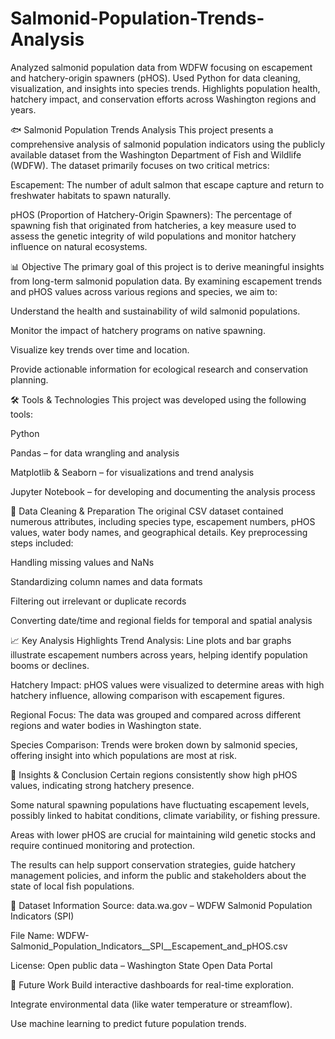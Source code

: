 # Salmonid-Population-Trends-Analysis
Analyzed salmonid population data from WDFW focusing on escapement and hatchery-origin spawners (pHOS). Used Python for data cleaning, visualization, and insights into species trends. Highlights population health, hatchery impact, and conservation efforts across Washington regions and years.

🐟 Salmonid Population Trends Analysis
This project presents a comprehensive analysis of salmonid population indicators using the publicly available dataset from the Washington Department of Fish and Wildlife (WDFW). The dataset primarily focuses on two critical metrics:

Escapement: The number of adult salmon that escape capture and return to freshwater habitats to spawn naturally.

pHOS (Proportion of Hatchery-Origin Spawners): The percentage of spawning fish that originated from hatcheries, a key measure used to assess the genetic integrity of wild populations and monitor hatchery influence on natural ecosystems.

📊 Objective
The primary goal of this project is to derive meaningful insights from long-term salmonid population data. By examining escapement trends and pHOS values across various regions and species, we aim to:

Understand the health and sustainability of wild salmonid populations.

Monitor the impact of hatchery programs on native spawning.

Visualize key trends over time and location.

Provide actionable information for ecological research and conservation planning.

🛠️ Tools & Technologies
This project was developed using the following tools:

Python

Pandas – for data wrangling and analysis

Matplotlib & Seaborn – for visualizations and trend analysis

Jupyter Notebook – for developing and documenting the analysis process

🧼 Data Cleaning & Preparation
The original CSV dataset contained numerous attributes, including species type, escapement numbers, pHOS values, water body names, and geographical details. Key preprocessing steps included:

Handling missing values and NaNs

Standardizing column names and data formats

Filtering out irrelevant or duplicate records

Converting date/time and regional fields for temporal and spatial analysis

📈 Key Analysis Highlights
Trend Analysis: Line plots and bar graphs illustrate escapement numbers across years, helping identify population booms or declines.

Hatchery Impact: pHOS values were visualized to determine areas with high hatchery influence, allowing comparison with escapement figures.

Regional Focus: The data was grouped and compared across different regions and water bodies in Washington state.

Species Comparison: Trends were broken down by salmonid species, offering insight into which populations are most at risk.

🌿 Insights & Conclusion
Certain regions consistently show high pHOS values, indicating strong hatchery presence.

Some natural spawning populations have fluctuating escapement levels, possibly linked to habitat conditions, climate variability, or fishing pressure.

Areas with lower pHOS are crucial for maintaining wild genetic stocks and require continued monitoring and protection.

The results can help support conservation strategies, guide hatchery management policies, and inform the public and stakeholders about the state of local fish populations.

📁 Dataset Information
Source: data.wa.gov – WDFW Salmonid Population Indicators (SPI)

File Name: WDFW-Salmonid_Population_Indicators__SPI__Escapement_and_pHOS.csv

License: Open public data – Washington State Open Data Portal

📌 Future Work
Build interactive dashboards for real-time exploration.

Integrate environmental data (like water temperature or streamflow).

Use machine learning to predict future population trends.



